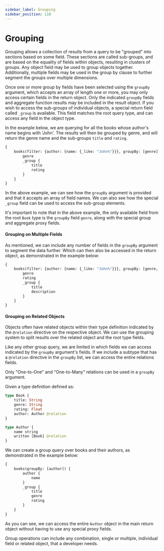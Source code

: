 ```yaml
---
sidebar_label: Grouping
sidebar_position: 110
---
```

# Grouping

Grouping allows a collection of results from a query to be "grouped" into sections based on some field. These sections are called sub-groups, and are based on the equality of fields within objects, resulting in clusters of groups. Any object field may be used to group objects together. Additionally, multiple fields may be used in the group by clause to further segment the groups over multiple dimensions.

Once one or more group by fields have been selected using the `groupBy` argument, which accepts an array of length one or more, you may only access certain fields in the return object. Only the indicated `groupBy` fields and aggregate function results may be included in the result object. If you wish to access the sub-groups of individual objects, a special return field called `_group` is available. This field matches the root query type, and can access any field in the object type.

In the example below, we are querying for all the books whose author's name begins with 'John'. The results will then be grouped by genre, and will return the genre name and the sub-groups `title` and `rating`.
```graphql
{
    books(filter: {author: {name: {_like: "John%"}}}, groupBy: [genre]) {
        genre
        _group {
            title
            rating
        }
    }
}
```

In the above example, we can see how the `groupBy` argument is provided and that it accepts an array of field names. We can also see how the special `_group` field can be used to access the sub-group elements.

It's important to note that in the above example, the only available field from the root `Book` type is the `groupBy` field `genre`, along with the special group and aggregate proxy fields.

#### Grouping on Multiple Fields
As mentioned, we can include any number of fields in the `groupBy` argument to segment the data further. Which can then also be accessed in the return object, as demonstrated in the example below:
```graphql
{
    books(filter: {author: {name: {_like: "John%"}}}, groupBy: [genre, rating]) {
        genre
        rating
        _group {
            title
            description
        }
    }
}
```

#### Grouping on Related Objects
Objects often have related objects within their type definition indicated by the `@relation` directive on the respective object. We can use the grouping system to split results over the related object and the root type fields.

Like any other group query, we are limited in which fields we can access indicated by the `groupBy` argument's fields. If we include a subtype that has a `@relation` directive in the `groupBy` list, we can access the entire relations fields.

Only "One-to-One" and "One-to-Many" relations can be used in a `groupBy` argument.

Given a type definition defined as:
```graphql
type Book {
    title: String
    genre: String
    rating: Float
    author: Author @relation
}

type Author {
    name string
    written [Book] @relation
}
```

We can create a group query over books and their authors, as demonstrated in the example below:
```graphql
{
    books(groupBy: [author]) {
        author {
            name
        }
        _group {
            title
            genre
            rating
        }
    }
}
```

As you can see, we can access the entire `Author` object in the main return object without having to use any special proxy fields.

Group operations can include any combination, single or multiple, individual field or related object, that a developer needs.
